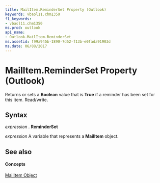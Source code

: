 ```yaml
---
title: MailItem.ReminderSet Property (Outlook)
keywords: vbaol11.chm1350
f1_keywords:
- vbaol11.chm1350
ms.prod: outlook
api_name:
- Outlook.MailItem.ReminderSet
ms.assetid: f99a945b-1890-7d52-f13b-e0fada91903d
ms.date: 06/08/2017
---
```



# MailItem.ReminderSet Property (Outlook)

Returns or sets a  **Boolean** value that is **True** if a reminder has been set for this item. Read/write.


## Syntax

 _expression_ . **ReminderSet**

 _expression_ A variable that represents a **MailItem** object.


## See also


#### Concepts


[MailItem Object](Outlook.MailItem.md)

